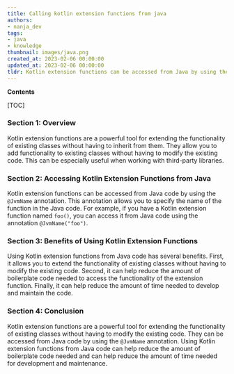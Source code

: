 ```yaml
---
title: Calling kotlin extension functions from java
authors:
- nanja_dev
tags:
- java
- knowledge
thumbnail: images/java.png
created_at: 2023-02-06 00:00:00
updated_at: 2023-02-06 00:00:00
tldr: Kotlin extension functions can be accessed from Java by using the fully qualified name of the function.
---
```


**Contents**

[TOC]

### Section 1: Overview
Kotlin extension functions are a powerful tool for extending the functionality of existing classes without having to inherit from them. They allow you to add functionality to existing classes without having to modify the existing code. This can be especially useful when working with third-party libraries.

### Section 2: Accessing Kotlin Extension Functions from Java
Kotlin extension functions can be accessed from Java code by using the `@JvmName` annotation. This annotation allows you to specify the name of the function in the Java code. For example, if you have a Kotlin extension function named `foo()`, you can access it from Java code using the annotation `@JvmName("foo")`.

### Section 3: Benefits of Using Kotlin Extension Functions
Using Kotlin extension functions from Java code has several benefits. First, it allows you to extend the functionality of existing classes without having to modify the existing code. Second, it can help reduce the amount of boilerplate code needed to access the functionality of the extension function. Finally, it can help reduce the amount of time needed to develop and maintain the code.

### Section 4: Conclusion
Kotlin extension functions are a powerful tool for extending the functionality of existing classes without having to modify the existing code. They can be accessed from Java code by using the `@JvmName` annotation. Using Kotlin extension functions from Java code can help reduce the amount of boilerplate code needed and can help reduce the amount of time needed for development and maintenance.
